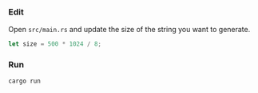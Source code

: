 ### Edit

Open `src/main.rs` and update the size of the string you want to generate.

```rust
let size = 500 * 1024 / 8;
```

### Run

```bash
cargo run
```
